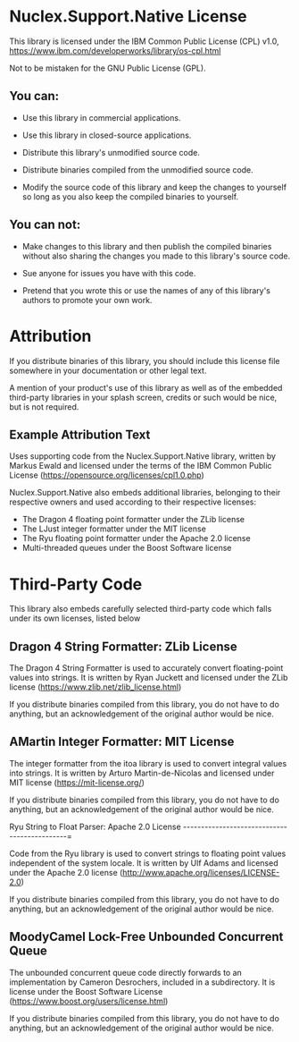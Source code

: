 Nuclex.Support.Native License
=============================

This library is licensed under the IBM Common Public License (CPL) v1.0,
https://www.ibm.com/developerworks/library/os-cpl.html

Not to be mistaken for the GNU Public License (GPL).

You can:
--------

- Use this library in commercial applications.
- Use this library in closed-source applications.

- Distribute this library's unmodified source code.
- Distribute binaries compiled from the unmodified source code.

- Modify the source code of this library and keep the changes to yourself
  so long as you also keep the compiled binaries to yourself.

You can not:
------------

- Make changes to this library and then publish the compiled binaries
  without also sharing the changes you made to this library's source code.

- Sue anyone for issues you have with this code.

- Pretend that you wrote this or use the names of any of this library's
  authors to promote your own work.


Attribution
===========

If you distribute binaries of this library, you should include this license
file somewhere in your documentation or other legal text.

A mention of your product's use of this library as well as of the embedded
third-party libraries in your splash screen, credits or such would be nice,
but is not required.


Example Attribution Text
------------------------

Uses supporting code from the Nuclex.Support.Native library, written by
Markus Ewald and licensed under the terms of the IBM Common Public License
(https://opensource.org/licenses/cpl1.0.php)

Nuclex.Support.Native also embeds additional libraries, belonging to their
respective owners and used according to their respective licenses:

  * The Dragon 4 floating point formatter under the ZLib license
  * The LJust integer formatter under the MIT license
  * The Ryu floating point formatter under the Apache 2.0 license
  * Multi-threaded queues under the Boost Software license


Third-Party Code
================

This library also embeds carefully selected third-party code which falls
under its own licenses, listed below


Dragon 4 String Formatter: ZLib License
---------------------------------------

The Dragon 4 String Formatter is used to accurately convert floating-point
values into strings. It is written by Ryan Juckett and licensed under
the ZLib license (https://www.zlib.net/zlib_license.html)

If you distribute binaries compiled from this library, you do not have to
do anything, but an acknowledgement of the original author would be nice.


AMartin Integer Formatter: MIT License
--------------------------------------

The integer formatter from the itoa library is used to convert integral
values into strings. It is written by Arturo Martin-de-Nicolas and licensed
under MIT license (https://mit-license.org/)

If you distribute binaries compiled from this library, you do not have to
do anything, but an acknowledgement of the original author would be nice.


Ryu String to Float Parser: Apache 2.0 License
---------------------------------------------=

Code from the Ryu library is used to convert strings to floating point values
independent of the system locale. It is written by Ulf Adams and licensed under
the Apache 2.0 license (http://www.apache.org/licenses/LICENSE-2.0)

If you distribute binaries compiled from this library, you do not have to
do anything, but an acknowledgement of the original author would be nice.


MoodyCamel Lock-Free Unbounded Concurrent Queue
-----------------------------------------------

The unbounded concurrent queue code directly forwards to an implementation
by Cameron Desrochers, included in a subdirectory. It is license under
the Boost Software License (https://www.boost.org/users/license.html)

If you distribute binaries compiled from this library, you do not have to
do anything, but an acknowledgement of the original author would be nice.
